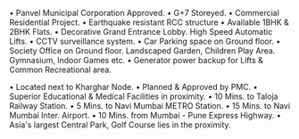 <!-- Project Feature -->

• Panvel Municipal Corporation Approved.
• G+7 Storeyed.
• Commercial Residential Project.
• Earthquake resistant RCC structure
• Available 1BHK & 2BHK Flats.
• Decorative Grand Entrance Lobby. High Speed Automatic Lifts.
• CCTV surveillance system.
• Car Parking space on Ground floor.
• Society Office on Ground floor. Landscaped Garden, Children Play Area. Gymnasium, Indoor Games etc.
• Generator power backup for Lifts & Common Recreational area.

<!-- Location Features -->

• Located next to Kharghar Node.
• Planned & Approved by PMC.
• Superior Educational & Medical Facilities in proximity.
• 10 Mins. to Taloja Railway Station.
• 5 Mins. to Navi Mumbai METRO Station.
• 15 Mins. to Navi Mumbai Inter. Airport.
• 10 Mins. from Mumbai - Pune Express Highway.
• Asia's largest Central Park, Golf Course lies in the proximity.
